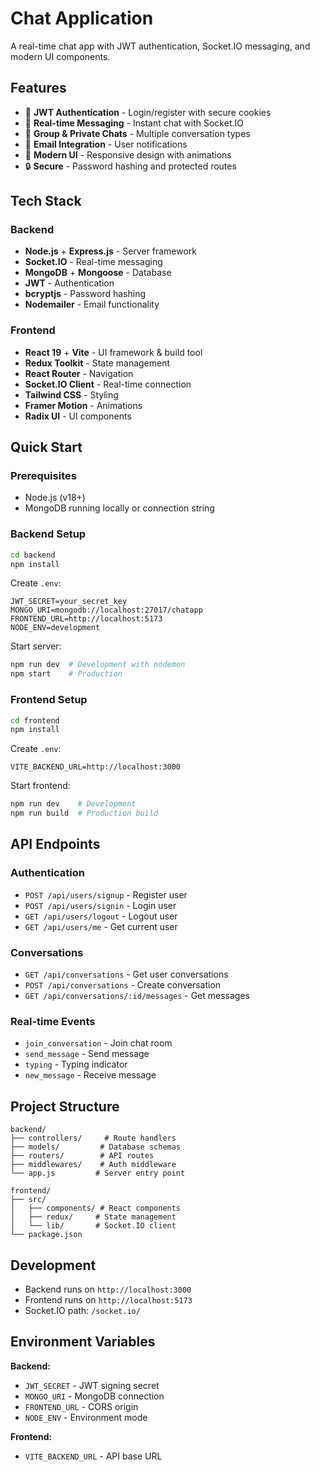 # Chat Application

A real-time chat app with JWT authentication, Socket.IO messaging, and modern UI components.

## Features

- 🔐 **JWT Authentication** - Login/register with secure cookies
- 💬 **Real-time Messaging** - Instant chat with Socket.IO
- 👥 **Group & Private Chats** - Multiple conversation types
- 📧 **Email Integration** - User notifications
- 🎨 **Modern UI** - Responsive design with animations
- 🔒 **Secure** - Password hashing and protected routes

## Tech Stack

### Backend
- **Node.js** + **Express.js** - Server framework
- **Socket.IO** - Real-time messaging
- **MongoDB** + **Mongoose** - Database
- **JWT** - Authentication
- **bcryptjs** - Password hashing
- **Nodemailer** - Email functionality

### Frontend  
- **React 19** + **Vite** - UI framework & build tool
- **Redux Toolkit** - State management
- **React Router** - Navigation
- **Socket.IO Client** - Real-time connection
- **Tailwind CSS** - Styling
- **Framer Motion** - Animations
- **Radix UI** - UI components

## Quick Start

### Prerequisites
- Node.js (v18+)
- MongoDB running locally or connection string

### Backend Setup
```bash
cd backend
npm install
```

Create `.env`:
```env
JWT_SECRET=your_secret_key
MONGO_URI=mongodb://localhost:27017/chatapp
FRONTEND_URL=http://localhost:5173
NODE_ENV=development
```

Start server:
```bash
npm run dev  # Development with nodemon
npm start    # Production
```

### Frontend Setup
```bash
cd frontend  
npm install
```

Create `.env`:
```env
VITE_BACKEND_URL=http://localhost:3000
```

Start frontend:
```bash
npm run dev    # Development
npm run build  # Production build
```

## API Endpoints

### Authentication
- `POST /api/users/signup` - Register user
- `POST /api/users/signin` - Login user  
- `GET /api/users/logout` - Logout user
- `GET /api/users/me` - Get current user

### Conversations
- `GET /api/conversations` - Get user conversations
- `POST /api/conversations` - Create conversation
- `GET /api/conversations/:id/messages` - Get messages

### Real-time Events
- `join_conversation` - Join chat room
- `send_message` - Send message
- `typing` - Typing indicator
- `new_message` - Receive message

## Project Structure

```
backend/
├── controllers/     # Route handlers
├── models/         # Database schemas  
├── routers/        # API routes
├── middlewares/    # Auth middleware
└── app.js         # Server entry point

frontend/
├── src/
│   ├── components/ # React components
│   ├── redux/     # State management
│   └── lib/       # Socket.IO client
└── package.json
```

## Development

- Backend runs on `http://localhost:3000`
- Frontend runs on `http://localhost:5173`
- Socket.IO path: `/socket.io/`

## Environment Variables

**Backend:**
- `JWT_SECRET` - JWT signing secret
- `MONGO_URI` - MongoDB connection
- `FRONTEND_URL` - CORS origin
- `NODE_ENV` - Environment mode

**Frontend:**
- `VITE_BACKEND_URL` - API base URL
